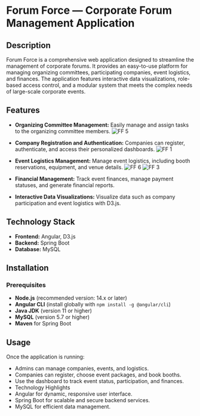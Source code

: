 # Forum Force — Corporate Forum Management Application

## Description
Forum Force is a comprehensive web application designed to streamline the management of corporate forums. It provides an easy-to-use platform for managing organizing committees, participating companies, event logistics, and finances. The application features interactive data visualizations, role-based access control, and a modular system that meets the complex needs of large-scale corporate events.

## Features
- **Organizing Committee Management:**
  Easily manage and assign tasks to the organizing committee members.
  ![FF 5](https://github.com/user-attachments/assets/5faf5cff-defb-4fed-82fb-ee7778aa4244)


- **Company Registration and Authentication:**
  Companies can register, authenticate, and access their personalized dashboards.
![FF 1](https://github.com/user-attachments/assets/49bf1215-eca5-4653-b983-4ecdcb57696d)

- **Event Logistics Management:**
  Manage event logistics, including booth reservations, equipment, and venue details.
![FF 6](https://github.com/user-attachments/assets/e54f994b-1658-437f-87f4-f9f0a33679d8)
![FF 3](https://github.com/user-attachments/assets/6dff1076-1385-4552-8064-a616eb18c6f8)


- **Financial Management:**
  Track event finances, manage payment statuses, and generate financial reports.

- **Interactive Data Visualizations:**
  Visualize data such as company participation and event logistics with D3.js.

## Technology Stack
- **Frontend:** Angular, D3.js
- **Backend:** Spring Boot
- **Database:** MySQL

## Installation

### Prerequisites
- **Node.js** (recommended version: 14.x or later)
- **Angular CLI** (install globally with `npm install -g @angular/cli`)
- **Java JDK** (version 11 or higher)
- **MySQL** (version 5.7 or higher)
- **Maven** for Spring Boot

## Usage
Once the application is running:

-  Admins can manage companies, events, and logistics.
- Companies can register, choose event packages, and book booths.
- Use the dashboard to track event status, participation, and finances.
- Technology Highlights
- Angular for dynamic, responsive user interface.
- Spring Boot for scalable and secure backend services.
- MySQL for efficient data management.

